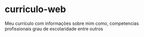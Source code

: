 # curriculo-web
 Meu currículo com informações sobre mim como, competencias profissionais grau de escolaridade entre outros
